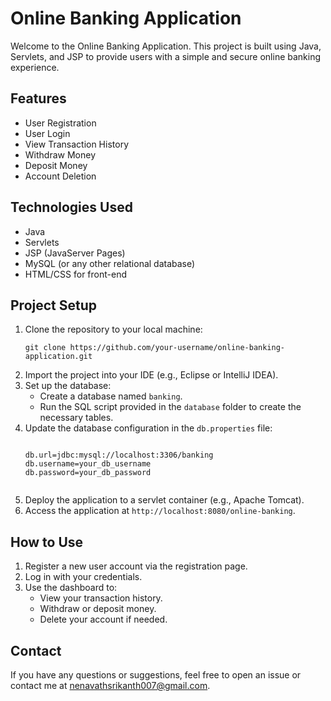 <!DOCTYPE html>
<html lang="en">
<head>
    <meta charset="UTF-8">
    <meta name="viewport" content="width=device-width, initial-scale=1.0">
</head>
<body>
    <h1>Online Banking Application</h1>
    <p>Welcome to the Online Banking Application. This project is built using Java, Servlets, and JSP to provide users with a simple and secure online banking experience.</p>
    <h2>Features</h2>
    <ul>
        <li>User Registration</li>
        <li>User Login</li>
        <li>View Transaction History</li>
        <li>Withdraw Money</li>
        <li>Deposit Money</li>
        <li>Account Deletion</li>
    </ul>
    <h2>Technologies Used</h2>
    <ul>
        <li>Java</li>
        <li>Servlets</li>
        <li>JSP (JavaServer Pages)</li>
        <li>MySQL (or any other relational database)</li>
        <li>HTML/CSS for front-end</li>
    </ul>
    <h2>Project Setup</h2>
    <ol>
        <li>Clone the repository to your local machine:</li>
        <pre><code>git clone https://github.com/your-username/online-banking-application.git</code></pre>
        <li>Import the project into your IDE (e.g., Eclipse or IntelliJ IDEA).</li>
        <li>Set up the database:
            <ul>
                <li>Create a database named <code>banking</code>.</li>
                <li>Run the SQL script provided in the <code>database</code> folder to create the necessary tables.</li>
            </ul>
        </li>
        <li>Update the database configuration in the <code>db.properties</code> file:</li>
        <pre><code>
db.url=jdbc:mysql://localhost:3306/banking
db.username=your_db_username
db.password=your_db_password
        </code></pre>
        <li>Deploy the application to a servlet container (e.g., Apache Tomcat).</li>
        <li>Access the application at <code>http://localhost:8080/online-banking</code>.</li>
    </ol>

   <h2>How to Use</h2>
    <ol>
        <li>Register a new user account via the registration page.</li>
        <li>Log in with your credentials.</li>
        <li>Use the dashboard to:
            <ul>
                <li>View your transaction history.</li>
                <li>Withdraw or deposit money.</li>
                <li>Delete your account if needed.</li>
            </ul>
        </li>
    </ol>
    <h2>Contact</h2>
    <p>If you have any questions or suggestions, feel free to open an issue or contact me at <a href="mailto:nenavathsrikanth007@gmail.com">nenavathsrikanth007@gmail.com</a>.</p>
</body>
</html>
